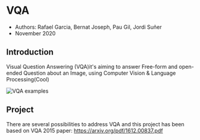# VQA 
* Authors: Rafael Garcia, Bernat Joseph, Pau Gil, Jordi Suñer
* November 2020

## Introduction

Visual Question Answering (VQA)it's aiming to answer Free-form and open-ended Question about an Image, using Computer Vision & Language Processing(Cool)

![VQA examples](https://visualqa.org/static/img/vqa_examples.jpg)

## Project
There are several possibilities to address VQA and this project has been based on VQA 2015 paper: https://arxiv.org/pdf/1612.00837.pdf
